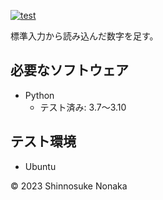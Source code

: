 [![test](https://github.com/Npaintrobo/robosys2023/actions/workflows/test.yml/badge.svg)](https://github.com/Npaintrobo/robosys2023/actions/workflows/test.yml)

標準入力から読み込んだ数字を足す。


## 必要なソフトウェア
* Python
  * テスト済み: 3.7〜3.10

## テスト環境
* Ubuntu

© 2023 Shinnosuke Nonaka
